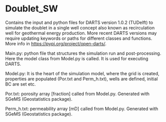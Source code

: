 # Doublet_SW
Contains the input and python files for DARTS version 1.0.2 (TUDelft) to simulate the doublet in a single well concept also known as recirculation well for geothermal energy production. More recent DARTS versions may require updating keywords or paths for different classes and functions. More info in https://pypi.org/project/open-darts/.

Main.py: python file that structures the simulation run and post-processing. Here the model class from Model.py is called. It is used for executing DARTS.

Model.py: It is the heart of the simulation model, where the grid is created, properties are populated (Por.txt and Perm_h.txt), wells are defined, initial BC are set etc.

Por.txt: porosity array [fraction] called from Model.py. Generated with SGeMS (Geostatistics package).

Perm_h.txt: permeability array [mD] called from Model.py. Generated with SGeMS (Geostatistics package).
